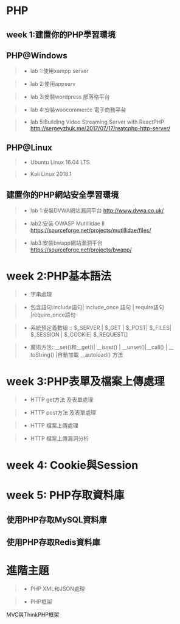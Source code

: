 # PHP

## week 1:建置你的PHP學習環境

## PHP@Windows

>* lab 1:使用xampp server

>* lab 2:使用appserv

>* lab 3:安裝wordpress 部落格平台

>* lab 4:安裝woocommerce 電子商務平台

>* lab 5:Building Video Streaming Server with ReactPHP http://sergeyzhuk.me/2017/07/17/reatcphp-http-server/

## PHP@Linux

>* Ubuntu Linux 16.04 LTS

>* Kali Linux 2018.1

## 建置你的PHP網站安全學習環境

>* lab 1:安裝DVWA網站漏洞平台 http://www.dvwa.co.uk/

>* lab2:安裝 OWASP Mutillidae II https://sourceforge.net/projects/mutillidae/files/

>* lab3:安裝bwapp網站漏洞平台 https://sourceforge.net/projects/bwapp/

# week 2:PHP基本語法

>* 字串處理

>* 包含語句:include語句| include_once 語句 | require語句 |require_once語句 

>* 系統預定義數組 :: $_SERVER | $_GET | $_POST| $_FILES| $_SESSION | $_COOKIE| $_REQUEST[] 

>* 魔術方法::__set()和__get()| __isset() | __unset()|__call() | __ toString() |自動加載 __autoload() 方法 

 
# week 3:PHP表單及檔案上傳處理

>* HTTP get方法 及表單處理

>* HTTP post方法 及表單處理

>* HTTP 檔案上傳處理

>* HTTP 檔案上傳漏洞分析

# week 4: Cookie與Session

# week 5: PHP存取資料庫

## 使用PHP存取MySQL資料庫

## 使用PHP存取Redis資料庫

# 進階主題

>* PHP XML和JSON處理

>* PHP框架

MVC與ThinkPHP框架 
